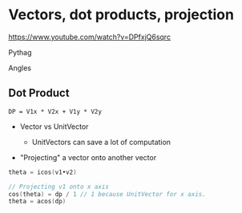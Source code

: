 

# Vectors, dot products, projection
https://www.youtube.com/watch?v=DPfxjQ6sqrc

Pythag

Angles

## Dot Product
`DP = V1x * V2x + V1y * V2y`
* Vector vs UnitVector
  * UnitVectors can save a lot of computation

* "Projecting" a vector onto another vector
```swift
theta = icos(v1•v2)
```
```swift
// Projecting v1 onto x axis
cos(theta) = dp / 1 // 1 because UnitVector for x axis. 
theta = acos(dp)
```
